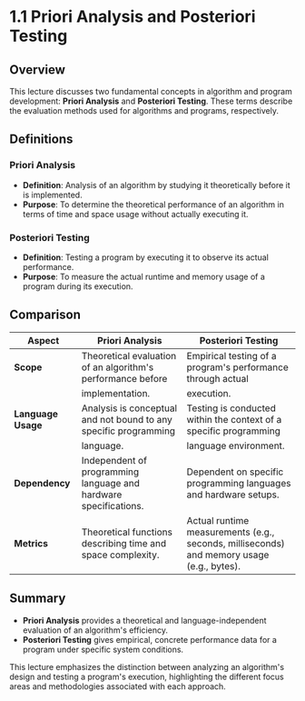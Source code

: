 # 1.1 Priori Analysis and Posteriori Testing

## Overview

This lecture discusses two fundamental concepts in algorithm and program development: **Priori Analysis** and **Posteriori Testing**. These terms describe the evaluation methods used for algorithms and programs, respectively.

## Definitions

### Priori Analysis

- **Definition**: Analysis of an algorithm by studying it theoretically before it is implemented.
- **Purpose**: To determine the theoretical performance of an algorithm in terms of time and space usage without actually executing it.

### Posteriori Testing

- **Definition**: Testing a program by executing it to observe its actual performance.
- **Purpose**: To measure the actual runtime and memory usage of a program during its execution.

## Comparison

| Aspect          | Priori Analysis                                                  | Posteriori Testing                                                 |
|-----------------|------------------------------------------------------------------|--------------------------------------------------------------------|
| **Scope**       | Theoretical evaluation of an algorithm's performance before      | Empirical testing of a program's performance through actual        |
|                 | implementation.                                                  | execution.                                                         |
| **Language Usage** | Analysis is conceptual and not bound to any specific programming  | Testing is conducted within the context of a specific programming  |
|                 | language.                                                        | language environment.                                              |
| **Dependency**  | Independent of programming language and hardware specifications. | Dependent on specific programming languages and hardware setups.   |
| **Metrics**     | Theoretical functions describing time and space complexity.       | Actual runtime measurements (e.g., seconds, milliseconds) and memory usage (e.g., bytes).                                        |

## Summary

- **Priori Analysis** provides a theoretical and language-independent evaluation of an algorithm's efficiency.
- **Posteriori Testing** gives empirical, concrete performance data for a program under specific system conditions.

This lecture emphasizes the distinction between analyzing an algorithm's design and testing a program's execution, highlighting the different focus areas and methodologies associated with each approach.
